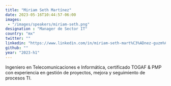 ```yaml
---
title: "Miriam Seth Martínez"
date: 2023-05-16T10:44:57-06:00
images: 
 - "/images/speakers/miriam-seth.png"
designation : "Manager de Sector IT"
country: "mx"
twitter: ""
linkedin: "https://www.linkedin.com/in/miriam-seth-mart%C3%ADnez-guzm%C3%A1n-a1037b77/?originalSubdomain=mx"
github: ""
year: "2023-h1"
---
```


Ingeniero en Telecomunicaciones e Informática, certificado TOGAF & PMP con experiencia en gestión de proyectos, mejora y seguimiento de procesos TI.